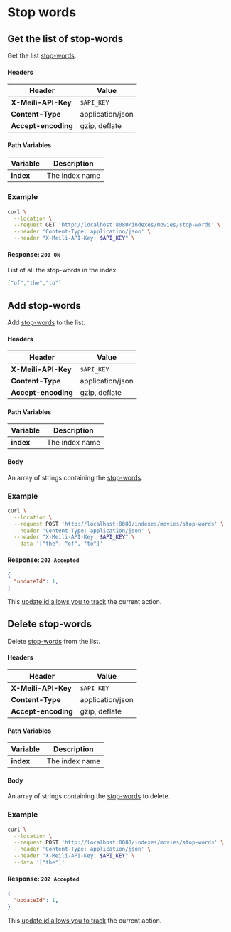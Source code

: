 # Stop words

## Get the list of stop-words

<RouteHighlighter method="GET" route="/indexes/:index/stop-words" />

Get the list [stop-words](/advanced_guides/stop_words).

#### Headers

| Header              | Value            |
|---------------------|------------------|
| **X-Meili-API-Key** | `$API_KEY`       |
| **Content-Type**    | application/json |
| **Accept-encoding** | gzip, deflate    |

#### Path Variables

| Variable          | Description           |
|-------------------|-----------------------|
| **index**         | The index name        |


### Example

```bash
curl \
  --location \
  --request GET 'http://localhost:8080/indexes/movies/stop-words' \
  --header 'Content-Type: application/json' \
  --header "X-Meili-API-Key: $API_KEY" \
```


#### Response: `200 Ok`

List of all the stop-words in the index.

```json
["of","the","to"]
```


## Add stop-words

<RouteHighlighter method="PUT" route="/indexes/:index/stop-words" />

Add [stop-words](/advanced_guides/stop_words) to the list.


#### Headers

| Header              | Value            |
|---------------------|------------------|
| **X-Meili-API-Key** | `$API_KEY`       |
| **Content-Type**    | application/json |
| **Accept-encoding** | gzip, deflate    |

#### Path Variables

| Variable          | Description           |
|-------------------|-----------------------|
| **index**         | The index name        |

#### Body

An array of strings containing the [stop-words](/advanced_guides/stop_words).

### Example

```bash
curl \
  --location \
  --request POST 'http://localhost:8080/indexes/movies/stop-words' \
  --header 'Content-Type: application/json' \
  --header "X-Meili-API-Key: $API_KEY" \
  --data '["the", "of", "to"]'
```


#### Response: `202 Accepted`

```json
{
  "updateId": 1,
}
```
This [update id allows you to track](/references/updates) the current action.

## Delete stop-words

<RouteHighlighter method="DELETE" route="/indexes/:index/stop-words" />

Delete [stop-words](/advanced_guides/stop_words) from the list.


#### Headers

| Header              | Value            |
|---------------------|------------------|
| **X-Meili-API-Key** | `$API_KEY`       |
| **Content-Type**    | application/json |
| **Accept-encoding** | gzip, deflate    |

#### Path Variables

| Variable          | Description           |
|-------------------|-----------------------|
| **index**         | The index name        |

#### Body

An array of strings containing the [stop-words](/advanced_guides/stop_words) to delete.

### Example

```bash
curl \
  --location \
  --request POST 'http://localhost:8080/indexes/movies/stop-words' \
  --header 'Content-Type: application/json' \
  --header "X-Meili-API-Key: $API_KEY" \
  --data '["the"]'
```


#### Response: `202 Accepted`

```json
{
  "updateId": 1,
}
```
This [update id allows you to track](/references/updates) the current action.